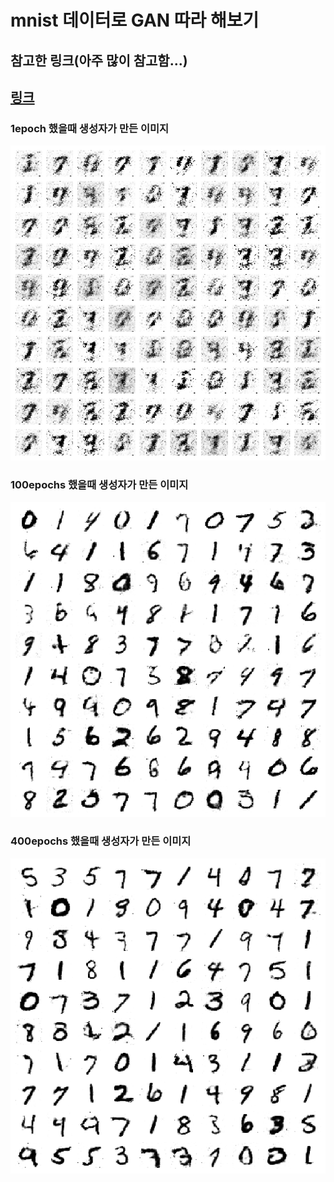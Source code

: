 # mnist 데이터로 GAN 따라 해보기


## 참고한 링크(아주 많이 참고함...)
## [링크](https://github.com/KerasKorea/KEKOxTutorial/blob/master/89_Generative%20Adversarial%20Nets%20(GANs)%20%EC%9D%B4%ED%95%B4%ED%95%98%EA%B8%B0.md)


### 1epoch 했을때 생성자가 만든 이미지
![1epoch](/gan_generated_image_epoch_1.png)


### 100epochs 했을때 생성자가 만든 이미지
![100epoch](/gan_generated_image_epoch_100.png)


### 400epochs 했을때 생성자가 만든 이미지
![400epoch](/gan_generated_image_epoch_400.png)

